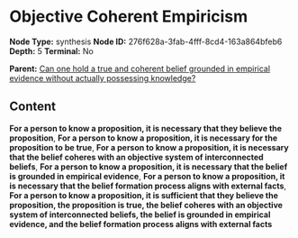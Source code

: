 # Objective Coherent Empiricism

**Node Type:** synthesis
**Node ID:** 276f628a-3fab-4fff-8cd4-163a864bfeb6
**Depth:** 5
**Terminal:** No

**Parent:** [Can one hold a true and coherent belief grounded in empirical evidence without actually possessing knowledge?](can-one-hold-a-true-and-coherent-belief-grounded-in-empirical-evidence-without-actually-possessing-knowledge-antithesis-fefb4d92-8da3-43de-a9ba-f7dfbe141909.md)

## Content

**For a person to know a proposition, it is necessary that they believe the proposition**, **For a person to know a proposition, it is necessary for the proposition to be true**, **For a person to know a proposition, it is necessary that the belief coheres with an objective system of interconnected beliefs**, **For a person to know a proposition, it is necessary that the belief is grounded in empirical evidence**, **For a person to know a proposition, it is necessary that the belief formation process aligns with external facts**, **For a person to know a proposition, it is sufficient that they believe the proposition, the proposition is true, the belief coheres with an objective system of interconnected beliefs, the belief is grounded in empirical evidence, and the belief formation process aligns with external facts**
